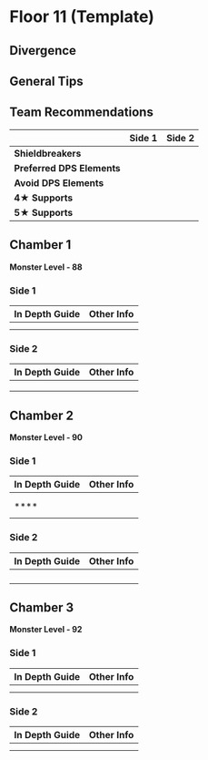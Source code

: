 # Floor 11 (Template)

## Divergence

## General Tips

## Team Recommendations

|                            | Side 1 | Side 2 |
| -------------------------- | :----: | :----: |
| **Shieldbreakers**         |        |        |
| **Preferred DPS Elements** |        |        |
| **Avoid DPS Elements**     |        |        |
| **4**★ **Supports**        |        |        |
| **5**★ **Supports**        |        |        |

## Chamber 1

**Monster Level - 88**

### Side 1

| In Depth Guide | Other Info |
| -------------- | ---------- |
|                |            |
|                |            |

### Side 2

| In Depth Guide | Other Info |
| -------------- | ---------- |
|                |            |
|                |            |
|                |            |

## Chamber 2

**Monster Level - 90**

### Side 1

| In Depth Guide | Other Info |
| -------------- | ---------- |
|                |            |
|                |            |
| ****           |            |
|                |            |

### Side 2

| In Depth Guide | Other Info |
| -------------- | ---------- |
|                |            |
|                |            |
|                |            |
|                |            |

## Chamber 3

**Monster Level - 92**

### Side 1

| In Depth Guide | Other Info |
| -------------- | ---------- |
|                |            |
|                |            |

### Side 2

| In Depth Guide | Other Info |
| -------------- | ---------- |
|                |            |
|                |            |

